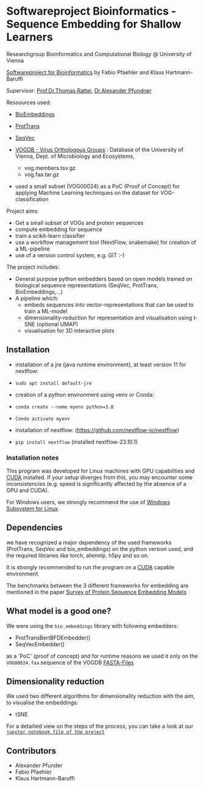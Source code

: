 # Softwareproject Bioinformatics -  Sequence Embedding for Shallow Learners
Researchgroup Bioinformatics and Computational Biology @ University of Vienna

[Softwareproject for Bioinformatics](https://ufind.univie.ac.at/de/course.html?lv=053531&semester=2023W 
) by Fabio Pfaehler and Klaus Hartmann-Baruffi

Supervisor: [Prof.Dr.Thomas Rattei](mailto:thomas.rattei@univie.ac.at), [Dr.Alexander Pfundner](alexander.pfundner@univie.ac.at)

Ressources used:

- [BioEmbeddings](https://github.com/sacdallago/bio_embeddings) 
- [ProtTrans](https://github.com/agemagician/ProtTrans)
- [SeqVec](https://github.com/Rostlab/SeqVec)
- [VOGDB - Virus Orthologous Groups](https://vogdb.org/download) : Database of the University of Vienna, Dept. of Microbiology and Ecosystems,
  - vog.members.tsv.gz
  - vog.faa.tar.gz

- used a small subset (VOG00024) as a PoC (Proof of Concept) for applying Machine Learning techniques on the dataset for VOG-classification 

Project aims:
- Get a small subset of VOGs and protein sequences
- compute embedding for sequence
- train a scikit-learn classifier
- use a workflow management tool (NextFlow, snakemake) for creation of a ML-pipeline
- use of a version control system, e.g. GIT :-)

The project includes:
- General purpose python embedders based on open models trained on biological sequence representations (SeqVec, ProtTrans, BioEmbeddings,...)
- A pipeline which:
  - embeds sequences into vector-representations that can be used to train a ML-model
  - dimensionality-reduction for representation and visualisation using t-SNE (optional UMAP)
  - visualisation for 3D interactive plots
 
## Installation

- installation of a jre (java runtime environment), at least version 11 for nextflow:
-   `sudo apt install default-jre`

- creation of a python environment using venv or Conda:
-   `conda create --name myenv python=3.8`
-   
     `Conda activate myenv`

- installation of nextflow: (https://github.com/nextflow-io/nextflow)
-   `pip install nextflow` (installed nextflow-23.10.1)


### Installation notes

This program was developed for Linux machines with GPU capabilities and [CUDA](https://developer.nvidia.com/cuda-zone) installed. If your setup diverges from this, you may encounter some inconsistencies (e.g. speed is significantly affected by the absence of a GPU and CUDA). 

For Windows users, we strongly recommend the use of [Windows Subsystem for Linux](https://docs.microsoft.com/en-us/windows/wsl/install-win10).

## Dependencies

we have recognized a major dependency of the used frameworks (ProtTrans, SeqVec and bio_embeddings) on the python version used, and the required libraries like torch, allennlp, h5py and so on. 

It is strongly recommended to run the program on a  [CUDA](https://developer.nvidia.com/cuda-zone) capable environment.

The benchmarks between the 3 different frameworks for embedding are mentioned in the paper [Survey of Protein Sequence Embedding Models](mdpi.com/1422-0067/24/4/3775)

## What model is a good one?

 We were using the `bio_embeddings` library with following embedders:
 - ProtTransBertBFDEmbedder()
 - SeqVecEmbedder()
 
 as a 'PoC' (proof of concept) and for runtime reasons we used it only on the `VOG00024.faa` sequence of the VOGDB [FASTA-Files ](https://www.ncbi.nlm.nih.gov/genbank/fastaformat/)

 ## Dimensionality reduction

 We used two different algorithms for dimensionality reduction with the aim, to visualise the embeddings:
 - tSNE

For a detailled view on the steps of the process, you can take a look at our [`jupyter notebook file of the project`](https://github.com/klausHartman/swproject23/blob/main/SPNotebook.ipynb)

## Contributors

- Alexander Pfunder
- Fabio Pfaehler
- Klaus Hartmann-Baruffi
